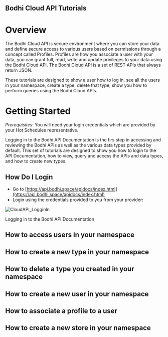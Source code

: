 Bodhi Cloud API Tutorials
---------

# Overview
The Bodhi Cloud API is secure environment where you can store your data and define secure access to various users based on permissions through a concept called Profiles.  Profiles are how you associate a user with your data, you can grant full, read, write and update privileges to your data using the Bodhi Cloud API.  The Bodhi Cloud API is a set of REST APIs that always return JSON. 

These tutorials are designed to show a user how to log in, see all the users in your namespace, create a type, delete that type, show you how to perform queries using the Bodhi Cloud APIs.  

# Getting Started
*Prerequisites*: You will need your login credentials which are provided by your Hot Schedules representative.  

Logging in to the Bodhi API Documentation is the firs step in accessing and reviewing the Bodhi APIs as well as the various data types provided by default.  This set of tutorials are designed to show you how to login to the API Documentation, how to view, query and access the APIs and data types, and how to create new types.

## How Do I Login
* Go to [https://api.bodhi.space/apidocs/index.html](https://api.bodhi.space/apidocs/index.html)
* Login using the credentials provided to you from your provider:

![CloudAPI_LogginIn](../../../../images/CloudAPI_LogginIn.png?raw=true "Logging in to the Bodhi API Documentation")

Logging in to the Bodhi API Documentation

## How to access users in your namespace

## How to create a new type in your namespace

## How to delete a type you created in your namespace

## How to create a new user in your namespace

## How to associate a profile to a user

## How to create a new store in your namespace
